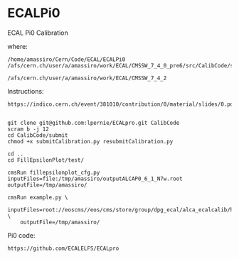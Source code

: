 # ECALPi0
ECAL Pi0 Calibration


where:

    /home/amassiro/Cern/Code/ECAL/ECALPi0
    /afs/cern.ch/user/a/amassiro/work/ECAL/CMSSW_7_4_0_pre6/src/CalibCode/submit
    
    /afs/cern.ch/user/a/amassiro/work/ECAL/CMSSW_7_4_2
    
Instructions:

    https://indico.cern.ch/event/381010/contribution/0/material/slides/0.pdf
    
    
    git clone git@github.com:lpernie/ECALpro.git CalibCode
    scram b -j 12
    cd CalibCode/submit
    chmod +x submitCalibration.py resubmitCalibration.py

    cd ..
    cd FillEpsilonPlot/test/
    
    cmsRun fillepsilonplot_cfg.py inputFiles=file:/tmp/amassiro/outputALCAP0_6_1_N7w.root    outputFile=/tmp/amassiro/

    cmsRun example.py \
        inputFiles=root://eoscms//eos/cms/store/group/dpg_ecal/alca_ecalcalib/hardenbr/STREAM_OUTPUT/NEU_GUN_40bx25_WITH_SELECTION_NOL1/outputALCAP0_1000_1_0jE.root   \
        outputFile=/tmp/amassiro/
    
    
Pi0 code:

    https://github.com/ECALELFS/ECALpro

    
    
    